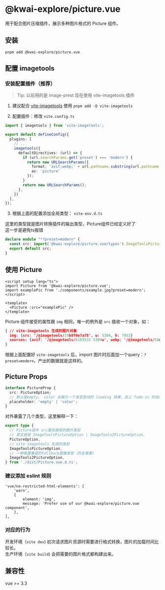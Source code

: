 # @kwai-explore/picture.vue

用于配合图片压缩插件，展示多种图片格式的 Picture 组件。

## 安装

`pnpm add @kwai-explore/picture.vue`


## 配置 imagetools

### 安装配置插件（推荐）

> Tip: 以前用的是 image-prest 现在使用 vite-imagetools 插件

1. 建议配合 [vite-imagetools](https://github.com/JonasKruckenberg/imagetools) 使用
`pnpm add -D vite-imagetools`

2. 配置插件：修改 `vite.config.ts`

```ts
import { imagetools } from 'vite-imagetools';

export default defineConfig({
  plugins: [
    // ...
    imagetools({
      defaultDirectives: (url) => {
        if (url.searchParams.get('preset') === 'modern') {
          return new URLSearchParams({
            format: 'avif;webp;' + url.pathname.substring(url.pathname.lastIndexOf('.') + 1),
            as: 'picture'
          });
        }
        return new URLSearchParams();
      },
    })
  ],
});
```

3. 根据上面的配置添加全局类型： `vite-env.d.ts`

这里的类型就是图片转换插件的输出类型，Picture组件已经定义好了  
这一步是避免ts报错

```ts
declare module "*?preset=modern" {
  const src: import('@kwai-explore/picture.vue/types').ImageToolsPictureOption;
  export default src;
}
```

## 使用 Picture

```vue
<script setup lang="ts">
import Picture from '@kwai-explore/picture.vue';
import examplePic from './components/example.jpg?preset=modern';
</script>

<template>
  <Picture :src="examplePic" />
</template>
```

Picture 组件接受的属性跟 `img` 相同，唯一的例外是 `src` 接收一个对象，如：
```json
{ // vite-imagetools 生成的图片对象
  img: {src: '/@imagetools/19b8f0e7a78', w: 5304, h: 7952}
  sources: {avif: '/@imagetools/6165531 5304w', webp: '/@imagetools/58dbfda 5304w'}
}
```
根据上面配置好 `vite-imagetools` 后，import 图片时后面加一个query：`?preset=modern`，产出的数据就是这样的。

## Picture Props

```ts
interface PictureProp {
  src: PictureOption;
  // 默认是empty。 color 会展示一个渐变色块的 loading 效果，加上 fade-in 的加载成功的渐变效果。
  placeholder: 'empty' | 'color';
}
```

对外暴露了几个类型，这里解释一下：
```ts
export type {
  // Picture组件 src属性接受的图片类型
  // 其实就是 ImageToolsPictureOption | ImageTools2PictureOption,
  PictureOption,
  // vite-imagetools 生成的类型
  ImageToolsPictureOption,
  // 一种需要兼容的fallback图像类型（历史需要）
  ImageTools2PictureOption,
} from './dist/Picture.vue.d.ts';
```

### 建议添加 eslint 规则
```
'vue/no-restricted-html-elements': [
    'warn',
    {
        element: 'img',
        message: 'Prefer use of our @kwai-explore/picture.vue component',
    },
],
```

### 对应的行为

开发环境（`vite dev`) 初次请求图片资源时需要进行格式转换，图片的加载时间比较长。  
生产环境（`vite build`) 会把需要的图片格式都构建出来。

## 兼容性

vue >= 3.3
